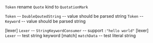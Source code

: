 `Token` rename `Quote` kind to `QuotationMark`

`Token` -- `DoubleQoutedString` -- value should be parsed string
`Token` -- `Keyword` -- value should be parsed string

[lexer] `Lexer` -- `StringKeywordConsumer` -- support `:"hello world"`
[lexer] `Lexer` -- test string keyword
[match] `matchData` -- test literal string
